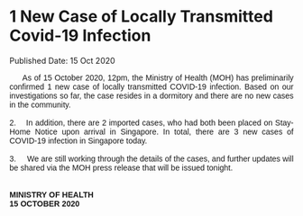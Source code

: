 <html>
    <meta http-equiv="Content-Type" content="text/html; charset=utf-8"/>
    <meta charset="utf-8"/>
    <title>1 New Case of Locally Transmitted Covid-19 Infection</title>
    <body><h1>1 New Case of Locally Transmitted Covid-19 Infection</h1>
    <p>Published Date: 15 Oct 2020</p> <p style="text-align: justify;"><span style="font-family: Arial;"><span style="font-size: 14px;">&nbsp; &nbsp; &nbsp;As of 15 October 2020, 12pm, the Ministry of Health (MOH) has preliminarily confirmed 1 new case of locally transmitted COVID-19 infection. Based on our investigations so far, the case resides in a dormitory and there are no new cases in the community.&nbsp;&nbsp;<br><br>2.&nbsp; &nbsp; In addition, there are 2 imported cases, who had both been placed on Stay-Home Notice upon arrival in Singapore. In total, there are 3 new cases of COVID-19 infection in Singapore today.&nbsp;<br><br>3.&nbsp; &nbsp; &nbsp;We are still working through the details of the cases, and further updates will be shared via the MOH press release that will be issued tonight.&nbsp;<br><br><br><strong>MINISTRY OF HEALTH<br>15 OCTOBER 2020</strong></span></span><br></p><div><br></div></body>
</html>